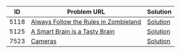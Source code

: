 | ID   | Problem URL                                                                   | Solution                       |
|------|-------------------------------------------------------------------------------------|--------------------------------|
| 5118 | [Always Follow the Rules in Zombieland](https://icpcarchive.ecs.baylor.edu/index.php?option=onlinejudge&page=show_problem&problem=3119) | [Solution](ICPC/AlwaysFollowTheRulesInZombieland.cpp)   |
| 5125 | [A Smart Brain is a Tasty Brain](https://icpcarchive.ecs.baylor.edu/index.php?option=onlinejudge&page=show_problem&problem=3126) | [Solution](ICPC/ASmartBrainIsATastyBrain.cpp)   |
| 7523 | [Cameras](https://icpcarchive.ecs.baylor.edu/index.php?option=com_onlinejudge&Itemid=8&category=720&page=show_problem&problem=5545) | [Solution](ICPC/Cameras.cpp)   |
